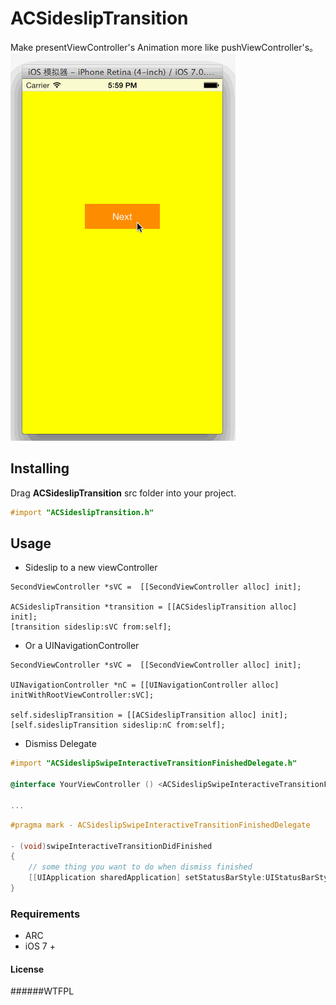 # ACSideslipTransition

Make presentViewController's Animation more like pushViewController's。 
<img src="https://github.com/albertgh/ACSideslipTransition/raw/master/screenshot.gif"/>

## Installing

Drag **ACSideslipTransition** src folder into your project. 

```objective-c
#import "ACSideslipTransition.h"
```
    
## Usage

- Sideslip to a new viewController

```objc
SecondViewController *sVC =  [[SecondViewController alloc] init];
        
ACSideslipTransition *transition = [[ACSideslipTransition alloc] init];
[transition sideslip:sVC from:self];
```

- Or a UINavigationController

```objc
SecondViewController *sVC =  [[SecondViewController alloc] init];
    
UINavigationController *nC = [[UINavigationController alloc] initWithRootViewController:sVC];
    
self.sideslipTransition = [[ACSideslipTransition alloc] init];
[self.sideslipTransition sideslip:nC from:self];
```

- Dismiss Delegate

```Objective-C
#import "ACSideslipSwipeInteractiveTransitionFinishedDelegate.h"

@interface YourViewController () <ACSideslipSwipeInteractiveTransitionFinishedDelegate>

...

```

```Objective-C
#pragma mark - ACSideslipSwipeInteractiveTransitionFinishedDelegate

- (void)swipeInteractiveTransitionDidFinished
{
    // some thing you want to do when dismiss finished
    [[UIApplication sharedApplication] setStatusBarStyle:UIStatusBarStyleDefault];
}
```


### Requirements

* ARC
* iOS 7 +



#### License

######WTFPL 

